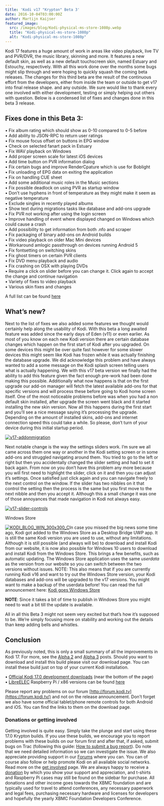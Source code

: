 ```yaml
---
title: 'Kodi v17 "Krypton" Beta 3'
date: 2016-10-04T03:00:00Z
author: Martijn Kaijser
featured_image:
  src: /images/blog/Kodi-physical-ms-store-1080p.webp
  title: "Kodi-physical-ms-store-1080p"
  alt: "Kodi-physical-ms-store-1080p"
---
```


Kodi 17 features a huge amount of work in areas like video playback, live TV and PVR/DVR, the music library, skinning and more. It features a new default skin, as well as a new default touchscreen skin, named Estuary and Estouchy, respectively. With all this work done over the months some bugs might slip through and were hoping to quickly squash the coming beta releases. The changes for this third beta are the result of the continuous effort from the developers, either from inside the team or outside to get v17 into final release shape. and any outside. We sure would like to thank every one involved with either development, testing or simply helping out others with question. Below is a condensed list of fixes and changes done in this beta 3 release.

## Fixes done in this Beta 3:

• Fix album rating which should show as 0-10 compared to 0-5 before  
 • Add ability to JSON-RPC to return user ratings  
 • Fix mouse focus offset on buttons in EPG window  
 • Check on selected fanart pack in Estuary  
 • Fix WAV playback on Windows  
 • Add proper screen scale for latest iOS devices  
 • Add time button on PVR information dialog  
 • Fix certain bugs and improve RenderCpature which is use for Boblight  
 • Fix unloading of EPG data on exiting the application  
 • Fix on handling CUE sheet  
 • Add some additional music roles in the Music sections  
 • Fix possible deadlock on using PVR as startup window  
 • Don’t use hyphens in front of temperature as they might make it seem as negative temperature  
 • Exclude singles in recently played albums  
 • Show text during migrations tasks like database and add-ons upgrade  
 • Fix PVR not working after using the login screen  
 • Improve handling of event where displayed changed on Windows which could cause a crash  
 • Add possibility to get information from both .nfo and scraper  
 • Fix packaging of binary add-ons on Android builds  
 • Fix video playback on older Mac Mini devices  
 • Workaround amlogic passthrough on devices running Android 5  
 • Fix fontsetting on switching skins  
 • Fix ghost timers on certain PVR clients  
 • Fix DVD menu playback and audio  
 • Fix crashing on OSX with playing DVDs  
 • Require a click on slider before you can change it. Click again to accept the change and continue navigation  
 • Variety of fixes to video playback  
 • Various skin fixes and changes

A full list can be found [here](https://github.com/xbmc/xbmc/pulls?q=is%3Apr+milestone%3A%22Krypton+17.0-beta3%22+is%3Aclosed)

## What’s new?

Next to the list of fixes we also added some features we thought would certainly help along the usability of Kodi. With this beta a long awaited feature was added since the early days of Eden (v11) or even earlier. As most of you know on each new Kodi version there are certain database changes which happen on the first start of Kodi after you upgraded. On some devices this might be over quite fast however for some slower devices this might seem like Kodi has frozen while it was actually finishing the database upgrade. We did acknowledge this problem and have always wanted to add a some message on the Kodi splash screen telling users what is actually happening. We with this v17 beta version we finally had the ability to add this feature given the fact enough pre-work had been done making this possible. Additionally what now happens is that on the first upgrade our add-on manager will fetch the latest available add-ons for that specific versions and will process these before going to Kodi home screen itself. One of the most noticeable problems before was when you had a non default skin installed, after upgrade the screen went black and it started installing the new skin version. Now all this happens during the first start and you’ll see a nice message saying it’s processing the upgrade. Depending on the amount of installed skins, add-ons and internet connection speed this could take a while. So please, don’t turn of your device during this initial startup period.

[![v17-addonmigration](/sites/default/files/uploads/v17-addonmigration-800x450.webp)](/sites/default/files/uploads/v17-addonmigration.webp)

Next notable change is the way the settings sliders work. I’m sure we all came across them one way or another in the Kodi setting screen or in some add-ons and struggled navigating around them. You tried to go to the left or right but then you accidentally changed the slider setting and had to set it back again. From now on you don’t have this problem any more because you will first need to highlight the slider, click on it and then you can adjust it’s settings. Once satisfied just click again and you can navigate freely to the next control on the window. If the slider has two nibbles on it that control the setting then the process is the same but you first move to the next nibble and then you accept it. Although this a small change it was one of those annoyances that made navigation in Kodi not always easy.

[![v17-slider-controls](/sites/default/files/uploads/v17-slider-controls-800x450.webp)](/sites/default/files/uploads/v17-slider-controls.webp)

Windows Store

[![KODI_BLOG_WIN_300x300_C](/sites/default/files/uploads/KODI_BLOG_WIN_300x300_C-160x160.webp)](href=https://www.microsoft.com/store/apps/kodi/9nblggh4t892?cid=koditvlin)In case you missed the big news some time ago, Kodi got added to the Windows Store as a Desktop Bridge UWP app. It is still the same Kodi version you are used to use, without any limitations. Although it is still possible (and always will be) to download and install Kodi from our website, it is now also possible for Windows 10 users to download and install Kodi from the Windows Store. This brings a few benefits, such as automatic updating. The Windows Store application uses the same _userdata_ as the version from our website so you can switch between the two versions without issues. NOTE: This also means that if you are currently running Kodi v16 and want to try out the Windows Store version, your Kodi databases and add-ons will be upgraded to the v17 versions. You might want to make a backup of the userdata before! You can read the full announcement here: [Kodi goes Windows Store](/article/kodi-goes-windows-store)

**NOTE**: Since it takes a bit of time to publish in Windows Store you might need to wait a bit till the update is available.

All in all this Beta 3 might not seem very excited but that’s how it’s supposed to be. We’re simply focusing more on stability and working out the details than keep adding bells and whistles.

## Conclusion

As previously noted, this is only a small summary of all the improvements in Kodi 17. For more, see the [Alpha 2](/article/kodi-v17-krypton-alpha-2 "Kodi v17 “Krypton” Alpha 2") and [Alpha 3](/article/kodi-v17-krypton-alpha-3 "Kodi v17 “Krypton” Alpha 3") posts. Should you want to download and install this build please visit our download page. You can install these build just on top of your current Kodi installation.

• [Official Kodi 17.0 development downloads](/download) (near the bottom of the page)  
 • [LibreELEC](https://libreelec.tv/downloads/) Raspberry Pi / x86 versions can be found [here](https://libreelec.tv/downloads/)

Please report any problems on our forum [http://forum.kodi.tv](https://forum.kodi.tv/) and not on the release announcement. Don’t forget we also have some official tablet/phone remote controls for both Android and iOS. You can find the links to them on the download page.

### Donations or getting involved

Getting involved is quite easy. Simply take the plunge and start using these 17.0 Krypton builds. If you use these builds, we encourage you to report problems with these builds on our forum first and after that, if asked, submit bugs on Trac (following this guide: [How to submit a bug report](https://kodi.wiki/view/HOW-TO:Submit_a_bug_report)). Do note that we need detailed information so we can investigate the issue. We also appreciate providing support in our [Forums](https://forum.kodi.tv/ "Kodi Forums") where you can. You can of course also follow or help promote Kodi on all available social networks. Read more on the [get involved](/get-involved) page. We are always happy to receive a [donation](/contribute/donate "Donate") by which you show your support and appreciation, and t-shirts and Raspberry Pi cases may still be found on the sidebar for purchase. All donations and other income goes towards the XBMC foundation and are typically used for travel to attend conferences, any necessary paperwork and legal fees, purchasing necessary hardware and licenses for developers and hopefully the yearly XBMC Foundation Developers Conference.
